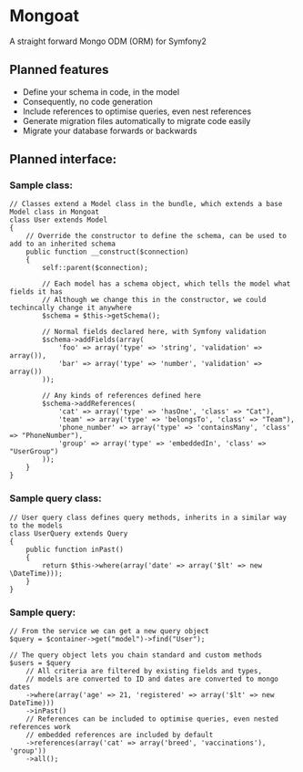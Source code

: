 # Mongoat

A straight forward Mongo ODM (ORM) for Symfony2


## Planned features

- Define your schema in code, in the model
- Consequently, no code generation
- Include references to optimise queries, even nest references
- Generate migration files automatically to migrate code easily
- Migrate your database forwards or backwards


## Planned interface:

### Sample class:

	// Classes extend a Model class in the bundle, which extends a base Model class in Mongoat
	class User extends Model
	{
		// Override the constructor to define the schema, can be used to add to an inherited schema
		public function __construct($connection)
		{
			self::parent($connection);

			// Each model has a schema object, which tells the model what fields it has
			// Although we change this in the constructor, we could techincally change it anywhere
			$schema = $this->getSchema();

			// Normal fields declared here, with Symfony validation
			$schema->addFields(array(
				'foo' => array('type' => 'string', 'validation' => array()),
				'bar' => array('type' => 'number', 'validation' => array())
			));

			// Any kinds of references defined here
			$schema->addReferences(
				'cat' => array('type' => 'hasOne', 'class' => "Cat"),
				'team' => array('type' => 'belongsTo', 'class' => "Team"),
				'phone_number' => array('type' => 'containsMany', 'class' => "PhoneNumber"),
				'group' => array('type' => 'embeddedIn', 'class' => "UserGroup")
			));
		}
	}

### Sample query class:

	// User query class defines query methods, inherits in a similar way to the models
	class UserQuery extends Query
	{
		public function inPast()
		{
			return $this->where(array('date' => array('$lt' => new \DateTime)));
		}
	}

### Sample query:

	// From the service we can get a new query object
	$query = $container->get("model")->find("User");

	// The query object lets you chain standard and custom methods
	$users = $query
		// All criteria are filtered by existing fields and types,
		// models are converted to ID and dates are converted to mongo dates
		->where(array('age' => 21, 'registered' => array('$lt' => new DateTime)))
		->inPast()
		// References can be included to optimise queries, even nested references work
		// embedded references are included by default
		->references(array('cat' => array('breed', 'vaccinations'), 'group'))
		->all();
